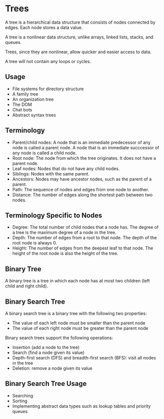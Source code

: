 # Trees

A tree is a hierarchical data structure that consists of nodes connected by edges. Each node stores a data value.

A tree is a nonlinear data structure, unlike arrays, linked lists, stacks, and queues.

Trees, since they are nonlinear, allow quicker and easier access to data.

A tree will not contain any loops or cycles.

## Usage

- File systems for directory structure
- A family tree
- An organization tree
- The DOM
- Chat bots
- Abstract syntax trees

## Terminology

- Parent/child nodes: A node that is an immediate predecessor of any node is called a parent node. A node that is an immediate succcessor of any node is called a child node.
- Root node: The node from which the tree originates. It does not have a parent node.
- Leaf nodes: Nodes that do not have any child nodes.
- Siblings: Nodes with the same parent.
- Ancestors: Nodes may have ancestor nodes, such as the parent of a parent.
- Path: The sequence of nodes and edges from one node to another.
- Distance: The number of edges along the shortest path between two nodes.

## Terminology Specific to Nodes

- Degree: The total number of child nodes that a node has. The degree of a tree is the maximum degree of a node in the tree.
- Depth: The number of edges from a root to that node. The depth of the root node is always 0.
- Height: The number of edges from the deepest leaf to that node. The height of the root node is also the height of the tree.

## Binary Tree

A binary tree is a tree in which each node has at most two children (left child and right child).

## Binary Search Tree

A binary search tree is a binary tree with the following two properties:

- The value of each left node must be smaller than the parent node
- The value of each right node must be greater than the parent node

Binary search trees support the following operations:

- Insertion (add a node to the tree)
- Search (find a node given its value)
- Depth-first search (DFS) and breadth-first search (BFS): visit all nodes in the tree
- Deletion: remove a node given its value

## Binary Search Tree Usage

- Searching
- Sorting
- Implementing abstract data types such as lookup tables and priority queues
